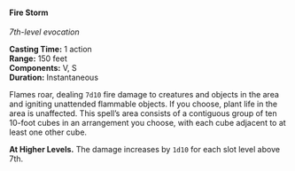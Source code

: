 #### Fire Storm
<!-- TODO Check and tag this spell -->
<!-- markdownlint-disable-next-line no-emphasis-as-heading -->
_7th-level evocation_

**Casting Time:** 1 action \
**Range:** 150 feet \
**Components:** V, S \
**Duration:** Instantaneous

Flames roar, dealing `7d10` fire damage to creatures and objects in the area and igniting unattended flammable objects.
If you choose, plant life in the area is unaffected.
This spell’s area consists of a contiguous group of ten 10-foot cubes in an arrangement you choose, with each cube adjacent to at least one other cube.

**At Higher Levels.**
The damage increases by `1d10` for each slot level above 7th.
